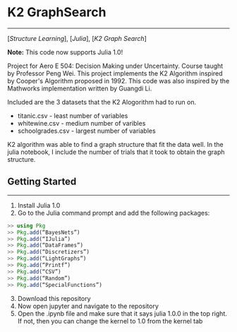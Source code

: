 # K2 GraphSearch
---

[*Structure Learning*], [*Julia*], [*K2 Graph Search*]

**Note:** This code now supports Julia 1.0!

Project for Aero E 504: Decision Making under Uncertainty. Course taught by Professor Peng Wei.
This project implements the K2 Algorithm inspired by Cooper's Algorithm proposed in 1992. This code was also inspired by the Mathworks implementation written by Guangdi Li.

Included are the 3 datasets that the K2 Alogorithm had to run on.
* titanic.csv - least number of variables
* whitewine.csv - medium number of varibles
* schoolgrades.csv - largest number of variables

K2 algorithm was able to find a graph structure that fit the data well. In the julia notebook, I include the number of trials that it took to obtain the graph structure.

## Getting Started
---

1. Install Julia 1.0
2. Go to the Julia command prompt and add the following packages:

```julia
>> using Pkg
>> Pkg.add(“BayesNets”)
>> Pkg.add(“IJulia”)
>> Pkg.add(“DataFrames”)
>> Pkg.add(“Discretizers”)
>> Pkg.add(“LightGraphs”)
>> Pkg.add(“Printf”)
>> Pkg.add(“CSV”)
>> Pkg.add(“Random”)
>> Pkg.add(“SpecialFunctions”)
```

3. Download this repository
4. Now open jupyter and navigate to the repository
5. Open the .ipynb file and make sure that it says julia 1.0.0 in the top right. If not, then you can change the kernel to 1.0 from the kernel tab

